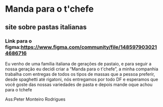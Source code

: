 # Manda para o t'chefe
 ## site sobre pastas italianas
 ### Link para o figma:https://www.figma.com/community/file/1485979030214686716
 
 Eu venho de uma família italiana de gerações de pastaio, e para seguir a nossa geração eu decidi criar a “Manda para o t'chefe”, a minha companhia trabalha com entregas de todos os tipos de massas que a pessoa preferir, desde spaghetti até rigatoni, nós entregamos por todo DF e esperamos que você goste das nossas variedades de pasta e depois mande oque achou para o tchefe

 Ass:Peter Monteiro Rodrigues

